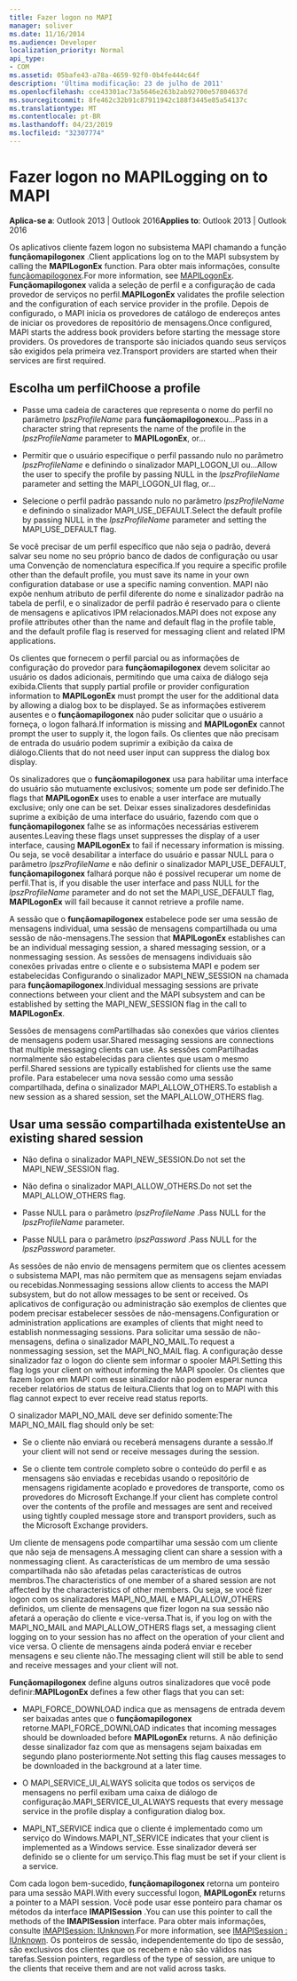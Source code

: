 ```yaml
---
title: Fazer logon no MAPI
manager: soliver
ms.date: 11/16/2014
ms.audience: Developer
localization_priority: Normal
api_type:
- COM
ms.assetid: 05bafe43-a78a-4659-92f0-0b4fe444c64f
description: 'Última modificação: 23 de julho de 2011'
ms.openlocfilehash: cce43301ac73a5646e263b2ab92700e57804637d
ms.sourcegitcommit: 8fe462c32b91c87911942c188f3445e85a54137c
ms.translationtype: MT
ms.contentlocale: pt-BR
ms.lasthandoff: 04/23/2019
ms.locfileid: "32307774"
---
```

# <a name="logging-on-to-mapi"></a><span data-ttu-id="8eee2-103">Fazer logon no MAPI</span><span class="sxs-lookup"><span data-stu-id="8eee2-103">Logging on to MAPI</span></span>
 
<span data-ttu-id="8eee2-104">**Aplica-se a**: Outlook 2013 | Outlook 2016</span><span class="sxs-lookup"><span data-stu-id="8eee2-104">**Applies to**: Outlook 2013 | Outlook 2016</span></span> 
  
<span data-ttu-id="8eee2-105">Os aplicativos cliente fazem logon no subsistema MAPI chamando a função **funçãomapilogonex** .</span><span class="sxs-lookup"><span data-stu-id="8eee2-105">Client applications log on to the MAPI subsystem by calling the **MAPILogonEx** function.</span></span> <span data-ttu-id="8eee2-106">Para obter mais informações, consulte [funçãomapilogonex](mapilogonex.md).</span><span class="sxs-lookup"><span data-stu-id="8eee2-106">For more information, see [MAPILogonEx](mapilogonex.md).</span></span> <span data-ttu-id="8eee2-107">**Funçãomapilogonex** valida a seleção de perfil e a configuração de cada provedor de serviços no perfil.</span><span class="sxs-lookup"><span data-stu-id="8eee2-107">**MAPILogonEx** validates the profile selection and the configuration of each service provider in the profile.</span></span> <span data-ttu-id="8eee2-108">Depois de configurado, o MAPI inicia os provedores de catálogo de endereços antes de iniciar os provedores de repositório de mensagens.</span><span class="sxs-lookup"><span data-stu-id="8eee2-108">Once configured, MAPI starts the address book providers before starting the message store providers.</span></span> <span data-ttu-id="8eee2-109">Os provedores de transporte são iniciados quando seus serviços são exigidos pela primeira vez.</span><span class="sxs-lookup"><span data-stu-id="8eee2-109">Transport providers are started when their services are first required.</span></span> 
  
## <a name="choose-a-profile"></a><span data-ttu-id="8eee2-110">Escolha um perfil</span><span class="sxs-lookup"><span data-stu-id="8eee2-110">Choose a profile</span></span>
  
- <span data-ttu-id="8eee2-111">Passe uma cadeia de caracteres que representa o nome do perfil no parâmetro _lpszProfileName_ para **funçãomapilogonex**ou...</span><span class="sxs-lookup"><span data-stu-id="8eee2-111">Pass in a character string that represents the name of the profile in the  _lpszProfileName_ parameter to **MAPILogonEx**, or...</span></span>
    
- <span data-ttu-id="8eee2-112">Permitir que o usuário especifique o perfil passando nulo no parâmetro _lpszProfileName_ e definindo o sinalizador MAPI_LOGON_UI ou...</span><span class="sxs-lookup"><span data-stu-id="8eee2-112">Allow the user to specify the profile by passing NULL in the  _lpszProfileName_ parameter and setting the MAPI_LOGON_UI flag, or...</span></span> 

- <span data-ttu-id="8eee2-113">Selecione o perfil padrão passando nulo no parâmetro _lpszProfileName_ e definindo o sinalizador MAPI_USE_DEFAULT.</span><span class="sxs-lookup"><span data-stu-id="8eee2-113">Select the default profile by passing NULL in the  _lpszProfileName_ parameter and setting the MAPI_USE_DEFAULT flag.</span></span> 
    
<span data-ttu-id="8eee2-114">Se você precisar de um perfil específico que não seja o padrão, deverá salvar seu nome no seu próprio banco de dados de configuração ou usar uma Convenção de nomenclatura específica.</span><span class="sxs-lookup"><span data-stu-id="8eee2-114">If you require a specific profile other than the default profile, you must save its name in your own configuration database or use a specific naming convention.</span></span> <span data-ttu-id="8eee2-115">MAPI não expõe nenhum atributo de perfil diferente do nome e sinalizador padrão na tabela de perfil, e o sinalizador de perfil padrão é reservado para o cliente de mensagens e aplicativos IPM relacionados.</span><span class="sxs-lookup"><span data-stu-id="8eee2-115">MAPI does not expose any profile attributes other than the name and default flag in the profile table, and the default profile flag is reserved for messaging client and related IPM applications.</span></span>
  
<span data-ttu-id="8eee2-116">Os clientes que fornecem o perfil parcial ou as informações de configuração do provedor para **funçãomapilogonex** devem solicitar ao usuário os dados adicionais, permitindo que uma caixa de diálogo seja exibida.</span><span class="sxs-lookup"><span data-stu-id="8eee2-116">Clients that supply partial profile or provider configuration information to **MAPILogonEx** must prompt the user for the additional data by allowing a dialog box to be displayed.</span></span> <span data-ttu-id="8eee2-117">Se as informações estiverem ausentes e o **funçãomapilogonex** não puder solicitar que o usuário a forneça, o logon falhará.</span><span class="sxs-lookup"><span data-stu-id="8eee2-117">If information is missing and **MAPILogonEx** cannot prompt the user to supply it, the logon fails.</span></span> <span data-ttu-id="8eee2-118">Os clientes que não precisam de entrada do usuário podem suprimir a exibição da caixa de diálogo.</span><span class="sxs-lookup"><span data-stu-id="8eee2-118">Clients that do not need user input can suppress the dialog box display.</span></span> 
  
<span data-ttu-id="8eee2-119">Os sinalizadores que o **funçãomapilogonex** usa para habilitar uma interface do usuário são mutuamente exclusivos; somente um pode ser definido.</span><span class="sxs-lookup"><span data-stu-id="8eee2-119">The flags that **MAPILogonEx** uses to enable a user interface are mutually exclusive; only one can be set.</span></span> <span data-ttu-id="8eee2-120">Deixar esses sinalizadores desdefinidas suprime a exibição de uma interface do usuário, fazendo com que o **funçãomapilogonex** falhe se as informações necessárias estiverem ausentes.</span><span class="sxs-lookup"><span data-stu-id="8eee2-120">Leaving these flags unset suppresses the display of a user interface, causing **MAPILogonEx** to fail if necessary information is missing.</span></span> <span data-ttu-id="8eee2-121">Ou seja, se você desabilitar a interface do usuário e passar NULL para o parâmetro _lpszProfileName_ e não definir o sinalizador MAPI_USE_DEFAULT, **funçãomapilogonex** falhará porque não é possível recuperar um nome de perfil.</span><span class="sxs-lookup"><span data-stu-id="8eee2-121">That is, if you disable the user interface and pass NULL for the  _lpszProfileName_ parameter and do not set the MAPI_USE_DEFAULT flag, **MAPILogonEx** will fail because it cannot retrieve a profile name.</span></span> 
  
<span data-ttu-id="8eee2-122">A sessão que o **funçãomapilogonex** estabelece pode ser uma sessão de mensagens individual, uma sessão de mensagens compartilhada ou uma sessão de não-mensagens.</span><span class="sxs-lookup"><span data-stu-id="8eee2-122">The session that **MAPILogonEx** establishes can be an individual messaging session, a shared messaging session, or a nonmessaging session.</span></span> <span data-ttu-id="8eee2-123">As sessões de mensagens individuais são conexões privadas entre o cliente e o subsistema MAPI e podem ser estabelecidas Configurando o sinalizador MAPI_NEW_SESSION na chamada para **funçãomapilogonex**.</span><span class="sxs-lookup"><span data-stu-id="8eee2-123">Individual messaging sessions are private connections between your client and the MAPI subsystem and can be established by setting the MAPI_NEW_SESSION flag in the call to **MAPILogonEx**.</span></span>
  
<span data-ttu-id="8eee2-124">Sessões de mensagens comPartilhadas são conexões que vários clientes de mensagens podem usar.</span><span class="sxs-lookup"><span data-stu-id="8eee2-124">Shared messaging sessions are connections that multiple messaging clients can use.</span></span> <span data-ttu-id="8eee2-125">As sessões comPartilhadas normalmente são estabelecidas para clientes que usam o mesmo perfil.</span><span class="sxs-lookup"><span data-stu-id="8eee2-125">Shared sessions are typically established for clients use the same profile.</span></span> <span data-ttu-id="8eee2-126">Para estabelecer uma nova sessão como uma sessão compartilhada, defina o sinalizador MAPI_ALLOW_OTHERS.</span><span class="sxs-lookup"><span data-stu-id="8eee2-126">To establish a new session as a shared session, set the MAPI_ALLOW_OTHERS flag.</span></span> 
  
## <a name="use-an-existing-shared-session"></a><span data-ttu-id="8eee2-127">Usar uma sessão compartilhada existente</span><span class="sxs-lookup"><span data-stu-id="8eee2-127">Use an existing shared session</span></span>
  
- <span data-ttu-id="8eee2-128">Não defina o sinalizador MAPI_NEW_SESSION.</span><span class="sxs-lookup"><span data-stu-id="8eee2-128">Do not set the MAPI_NEW_SESSION flag.</span></span>
    
- <span data-ttu-id="8eee2-129">Não defina o sinalizador MAPI_ALLOW_OTHERS.</span><span class="sxs-lookup"><span data-stu-id="8eee2-129">Do not set the MAPI_ALLOW_OTHERS flag.</span></span>
    
- <span data-ttu-id="8eee2-130">Passe NULL para o parâmetro _lpszProfileName_ .</span><span class="sxs-lookup"><span data-stu-id="8eee2-130">Pass NULL for the  _lpszProfileName_ parameter.</span></span> 
    
- <span data-ttu-id="8eee2-131">Passe NULL para o parâmetro _lpszPassword_ .</span><span class="sxs-lookup"><span data-stu-id="8eee2-131">Pass NULL for the  _lpszPassword_ parameter.</span></span> 
    
<span data-ttu-id="8eee2-132">As sessões de não envio de mensagens permitem que os clientes acessem o subsistema MAPI, mas não permitem que as mensagens sejam enviadas ou recebidas.</span><span class="sxs-lookup"><span data-stu-id="8eee2-132">Nonmessaging sessions allow clients to access the MAPI subsystem, but do not allow messages to be sent or received.</span></span> <span data-ttu-id="8eee2-133">Os aplicativos de configuração ou administração são exemplos de clientes que podem precisar estabelecer sessões de não-mensagens.</span><span class="sxs-lookup"><span data-stu-id="8eee2-133">Configuration or administration applications are examples of clients that might need to establish nonmessaging sessions.</span></span> <span data-ttu-id="8eee2-134">Para solicitar uma sessão de não-mensagens, defina o sinalizador MAPI_NO_MAIL.</span><span class="sxs-lookup"><span data-stu-id="8eee2-134">To request a nonmessaging session, set the MAPI_NO_MAIL flag.</span></span> <span data-ttu-id="8eee2-135">A configuração desse sinalizador faz o logon do cliente sem informar o spooler MAPI.</span><span class="sxs-lookup"><span data-stu-id="8eee2-135">Setting this flag logs your client on without informing the MAPI spooler.</span></span> <span data-ttu-id="8eee2-136">Os clientes que fazem logon em MAPI com esse sinalizador não podem esperar nunca receber relatórios de status de leitura.</span><span class="sxs-lookup"><span data-stu-id="8eee2-136">Clients that log on to MAPI with this flag cannot expect to ever receive read status reports.</span></span>
  
<span data-ttu-id="8eee2-137">O sinalizador MAPI_NO_MAIL deve ser definido somente:</span><span class="sxs-lookup"><span data-stu-id="8eee2-137">The MAPI_NO_MAIL flag should only be set:</span></span>
  
- <span data-ttu-id="8eee2-138">Se o cliente não enviará ou receberá mensagens durante a sessão.</span><span class="sxs-lookup"><span data-stu-id="8eee2-138">If your client will not send or receive messages during the session.</span></span>
    
- <span data-ttu-id="8eee2-139">Se o cliente tem controle completo sobre o conteúdo do perfil e as mensagens são enviadas e recebidas usando o repositório de mensagens rigidamente acoplado e provedores de transporte, como os provedores do Microsoft Exchange.</span><span class="sxs-lookup"><span data-stu-id="8eee2-139">If your client has complete control over the contents of the profile and messages are sent and received using tightly coupled message store and transport providers, such as the Microsoft Exchange providers.</span></span>
    
<span data-ttu-id="8eee2-140">Um cliente de mensagens pode compartilhar uma sessão com um cliente que não seja de mensagens.</span><span class="sxs-lookup"><span data-stu-id="8eee2-140">A messaging client can share a session with a nonmessaging client.</span></span> <span data-ttu-id="8eee2-141">As características de um membro de uma sessão compartilhada não são afetadas pelas características de outros membros.</span><span class="sxs-lookup"><span data-stu-id="8eee2-141">The characteristics of one member of a shared session are not affected by the characteristics of other members.</span></span> <span data-ttu-id="8eee2-142">Ou seja, se você fizer logon com os sinalizadores MAPI_NO_MAIL e MAPI_ALLOW_OTHERS definidos, um cliente de mensagens que fizer logon na sua sessão não afetará a operação do cliente e vice-versa.</span><span class="sxs-lookup"><span data-stu-id="8eee2-142">That is, if you log on with the MAPI_NO_MAIL and MAPI_ALLOW_OTHERS flags set, a messaging client logging on to your session has no affect on the operation of your client and vice versa.</span></span> <span data-ttu-id="8eee2-143">O cliente de mensagens ainda poderá enviar e receber mensagens e seu cliente não.</span><span class="sxs-lookup"><span data-stu-id="8eee2-143">The messaging client will still be able to send and receive messages and your client will not.</span></span>
  
<span data-ttu-id="8eee2-144">**Funçãomapilogonex** define alguns outros sinalizadores que você pode definir:</span><span class="sxs-lookup"><span data-stu-id="8eee2-144">**MAPILogonEx** defines a few other flags that you can set:</span></span> 
  
- <span data-ttu-id="8eee2-145">MAPI_FORCE_DOWNLOAD indica que as mensagens de entrada devem ser baixadas antes que o **funçãomapilogonex** retorne.</span><span class="sxs-lookup"><span data-stu-id="8eee2-145">MAPI_FORCE_DOWNLOAD indicates that incoming messages should be downloaded before **MAPILogonEx** returns.</span></span> <span data-ttu-id="8eee2-146">A não definição desse sinalizador faz com que as mensagens sejam baixadas em segundo plano posteriormente.</span><span class="sxs-lookup"><span data-stu-id="8eee2-146">Not setting this flag causes messages to be downloaded in the background at a later time.</span></span> 
    
- <span data-ttu-id="8eee2-147">O MAPI_SERVICE_UI_ALWAYS solicita que todos os serviços de mensagens no perfil exibam uma caixa de diálogo de configuração.</span><span class="sxs-lookup"><span data-stu-id="8eee2-147">MAPI_SERVICE_UI_ALWAYS requests that every message service in the profile display a configuration dialog box.</span></span>
    
- <span data-ttu-id="8eee2-148">MAPI_NT_SERVICE indica que o cliente é implementado como um serviço do Windows.</span><span class="sxs-lookup"><span data-stu-id="8eee2-148">MAPI_NT_SERVICE indicates that your client is implemented as a Windows service.</span></span> <span data-ttu-id="8eee2-149">Esse sinalizador deverá ser definido se o cliente for um serviço.</span><span class="sxs-lookup"><span data-stu-id="8eee2-149">This flag must be set if your client is a service.</span></span>
    
<span data-ttu-id="8eee2-150">Com cada logon bem-sucedido, **funçãomapilogonex** retorna um ponteiro para uma sessão MAPI.</span><span class="sxs-lookup"><span data-stu-id="8eee2-150">With every successful logon, **MAPILogonEx** returns a pointer to a MAPI session.</span></span> <span data-ttu-id="8eee2-151">Você pode usar esse ponteiro para chamar os métodos da interface **IMAPISession** .</span><span class="sxs-lookup"><span data-stu-id="8eee2-151">You can use this pointer to call the methods of the **IMAPISession** interface.</span></span> <span data-ttu-id="8eee2-152">Para obter mais informações, consulte [IMAPISession: IUnknown](imapisessioniunknown.md).</span><span class="sxs-lookup"><span data-stu-id="8eee2-152">For more information, see [IMAPISession : IUnknown](imapisessioniunknown.md).</span></span> <span data-ttu-id="8eee2-153">Os ponteiros de sessão, independentemente do tipo de sessão, são exclusivos dos clientes que os recebem e não são válidos nas tarefas.</span><span class="sxs-lookup"><span data-stu-id="8eee2-153">Session pointers, regardless of the type of session, are unique to the clients that receive them and are not valid across tasks.</span></span>
  

